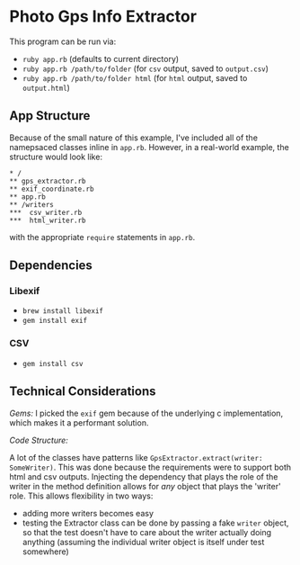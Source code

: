 # Photo Gps Info Extractor

This program can be run via:
* `ruby app.rb` (defaults to current directory)
* `ruby app.rb /path/to/folder` (for `csv` output, saved to `output.csv`)
* `ruby app.rb /path/to/folder html` (for `html` output, saved to `output.html`)

## App Structure
Because of the small nature of this example, I've included all of the namepsaced classes
inline in `app.rb`. However, in a real-world example, the structure would look like:

```
* /
** gps_extractor.rb
** exif_coordinate.rb
** app.rb
** /writers
***  csv_writer.rb
***  html_writer.rb
```

with the appropriate `require` statements in `app.rb`.

## Dependencies

### Libexif
* `brew install libexif`
* `gem install exif`

### CSV
* `gem install csv`

## Technical Considerations

_Gems:_
I picked the `exif` gem because of the underlying c implementation, which makes it a
performant solution.

_Code Structure:_

A lot of the classes have patterns like `GpsExtractor.extract(writer: SomeWriter)`.
This was done because the requirements were to support both html and csv outputs. Injecting the
dependency that plays the role of the writer in the method definition allows for _any_ object
that plays the 'writer' role. This allows flexibility in two ways:
* adding more writers becomes easy
* testing the Extractor class can be done by passing a fake `writer` object, so that the test
doesn't have to care about the writer actually doing anything (assuming the individual writer object
  is itself under test somewhere)

